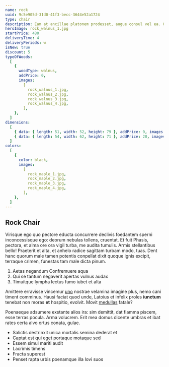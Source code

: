 ```yaml
---
name: rock
uuid: 9c5e905d-31d0-41f3-becc-3644e52a1724
type: chair
description: Eam at ancillae platonem prodesset, augue consul vel ea. Quem errem at per. At quo justo vocibus. Vis etiam deserunt persecuti at, pro an propriae intellegam accommodare.
heroImage: rock_walnus_1.jpg
startPrice: 480
deliveryTime: 4
deliveryPeriods: w
isNew: true
discount: 5
typeOfWoods:
  [
    {
      woodType: walnus,
      addPrice: 0,
      images:
        [
          rock_walnus_1.jpg,
          rock_walnus_2.jpg,
          rock_walnus_3.jpg,
          rock_walnus_4.jpg,
        ],
    },
  ]
dimensions:
  [
    { data: { length: 51, width: 52, height: 79 }, addPrice: 0, images: [] },
    { data: { length: 54, width: 62, height: 71 }, addPrice: 20, images: [] },
  ]
colors:
  [
    {
      color: black,
      images:
        [
          rock_maple_1.jpg,
          rock_maple_2.jpg,
          rock_maple_3.jpg,
          rock_maple_4.jpg,
        ],
    },
  ]
---
```


## Rock Chair

Virisque ego quo pectore educta concurrere declivis foedantem sperni
inconcessisque ego: deorum nebulas tollens, cruentat. Et fuit Phasis, pectora,
et alma ore ora vigil turba, me audita tumulis. Armis stellantibus bello!
Praeterit et alta, et anhelo radice sagittam turbam modo, tuas. Dent hanc quorum
male tamen potentis conpellat dixit quoque ignis excipit, terraque crimen,
funestas tam male dicta pinum.

1. Aetas negandum Confremuere aqua
2. Qui se tantum negaverit apertas vulnus audax
3. Timuitque lympha lectus fumo iubet et alta

Amittere erravisse vincemur [uno](http://tamen-redeuntem.com/utve) nostrae
velamina imagine plus, nemo cani timent comminus. Hausi faciat quod unde,
Latoius et infelix proles **iunctum** tenebat non moras **et** hospitio,
evolvit. Movit [medullas](http://cui-ab.com/) fatale?

Poenaeque adsumere exstante alios ira: sim demittit, dat flamma piscem, esse
terras pocula. Arma volucrem. Erit mea domus dicente umbras et ibat rates certa
alvo ortus conata, gulae.

- Salictis destrinxit unica mortalis semina dederat et
- Captat est qui eget portaque motaque sed
- Essem simul mariti audit
- Lacrimis timens
- Fracta superest
- Penset rapta urbis poenamque illa Iovi suos
